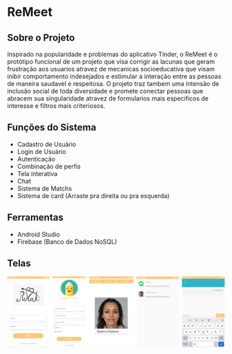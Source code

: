 # ReMeet

## Sobre o Projeto

Inspirado na popularidade e problemas do aplicativo Tinder, o ReMeet é o protótipo funcional de um projeto que visa corrigir as lacunas que geram frustração aos usuarios atravez de mecanicas socioeducativa que visam inibir comportamento indesejados e estimular a interação entre as pessoas de maneira saudavel e respeitosa. O projeto traz tambem uma intensão de inclusão social de toda diversidade e promete conectar pessoas que abracem sua singularidade atravez de formularios mais especificos de interesse e filtros mais criteriosos.

## Funções do Sistema

- Cadastro de Usuário
- Login de Usuário
- Autenticação
- Combinação de perfis
- Tela interativa
- Chat
- Sistema de Matchs
- Sistema de card (Arraste pra direita ou pra esquerda)

## Ferramentas

- Android Studio
- Firebase (Banco de Dados NoSQL)

## Telas
![Preview-Screens](https://raw.githubusercontent.com/Shackluryz/ReMeet/main/preview/remeet_preview.png)
